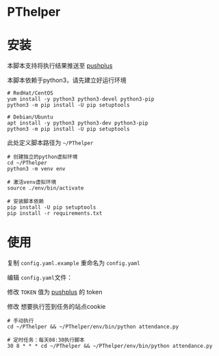 # PThelper

# 安装

本脚本支持将执行结果推送至 [pushplus](https://pushplus.hxtrip.com/ "pushplus")

本脚本依赖于python3，请先建立好运行环境

```
# RedHat/CentOS
yum install -y python3 python3-devel python3-pip
python3 -m pip install -U pip setuptools
```

```
# Debian/Ubuntu
apt install -y python3 python3-dev python3-pip
python3 -m pip install -U pip setuptools
```


此处定义脚本路径为 `~/PThelper`
```
# 创建独立的python虚拟环境
cd ~/PThelper
python3 -m venv env

# 激活venv虚拟环境
source ./env/bin/activate

# 安装脚本依赖
pip install -U pip setuptools
pip install -r requirements.txt
```

# 使用

复制 `config.yaml.example` 重命名为 `config.yaml`

编辑 `config.yaml`文件：

  修改 `TOKEN` 值为 [pushplus](https://pushplus.hxtrip.com/ "pushplus") 的 token

  修改 想要执行签到任务的站点cookie

```
# 手动执行
cd ~/PThelper && ~/PThelper/env/bin/python attendance.py
```

```
# 定时任务：每天08:30执行脚本
30 8 * * * cd ~/PThelper && ~/PThelper/env/bin/python attendance.py
```
